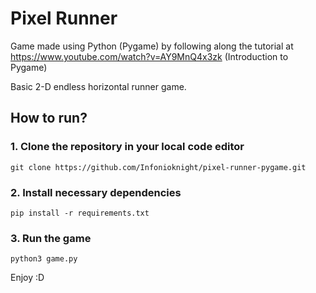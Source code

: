 # Pixel Runner

Game made using Python (Pygame) by following along the tutorial at https://www.youtube.com/watch?v=AY9MnQ4x3zk (Introduction to Pygame)

Basic 2-D endless horizontal runner game.

## How to run?

### 1. Clone the repository in your local code editor
```
git clone https://github.com/Infonioknight/pixel-runner-pygame.git
```

### 2. Install necessary dependencies
```
pip install -r requirements.txt
```

### 3. Run the game
```
python3 game.py
```

Enjoy :D
